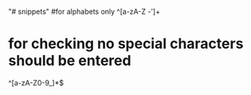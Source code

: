 "# snippets" 
#for alphabets only
^[a-zA-Z \-\']+
# for checking no special characters should be entered
^[a-zA-Z0-9_]*$
